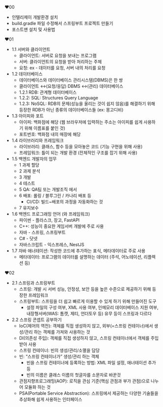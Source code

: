 ❤️00

- 인텔리제이 개발환경 설치
- build.gradle 파일 수정해서 스프링부트 프로젝트 만들기
- 포스트맨 설치 및 사용법

❤️01

- 1.1 서버와 클라이언트
    - 클라이언트: 서버로 요청을 보내는 프로그램
    - 서버: 클라이언트의 요청을 받아 처리하는 주체
    - 요청: ex - 데이터를 요청, 서버 내의 처리를 요청
- 1.2 데이터베이스
    - 데이터베이스와 데이터베이스 관리시스템(DBMS)은 한 쌍
    - 클라이언트 ↔(요청/응답) DBMS ↔(관리) 데이터베이스
    - 1.2.1 RDB: 관계형 데이터베이스
    - 1.2.2: SQL: Structures Query Language
    - 1.2.3: NoSQL: RDB의 문제(성능을 올리는 것이 쉽지 않음)를 해결하기 위해 등장한 RDB가 아닌 종류의 데이터베이스들 (ex: 몽고디비)
- 1.3 아이피와 포트
    - 아이피: 백화점에 해당 (웹 브라우저에 입력하는 주소는 아이피를 쉽게 사용하기 위해 이름표를 붙인 것)
    - 포트번호: 백화점 내의 매장에 해당
- 1.4 라이브러리와 프레임워크
    - 라이브러리: 클래스, 함수 등을 모아놓은 코드 (기능 구현을 위해 사용)
    - 프레임워크: 틀이 되는 개발 환경 (전체적인 구조를 잡기 위해 사용)
- 1.5 백엔드 개발자의 업무
    - 1 과제 할당
    - 2 과제 분석
    - 3 개발
    - 4 테스트
    - 5 QA: QA팀 또는 개발조직 에서
    - 6 배포: 롤링 / 블루그린 / 카나리 배포 등
        - CI/CD: 빌드~배포의 과정을 자동화하는 것
    - 7 유지보수
- 1.6 백엔드 프로그래밍 언어 (와 프레임워크)
    - 파이썬 - 플라스크, 장고, FastAPI
    - C++: 성능이 중요한 게임서버 개발에 주로 사용
    - 자바 - 스프링, 스프링부트
    - C# - 닷넷
    - 자바스크립트 - 익스프레스, NestJS
- 1.7 자바 애너테이션: 작성한 코드에 추가하는 표식, 메타데이터로 주로 사용
    - 메타데이터: 프로그램의 데이터를 설명하는 데이터 (주석, 어노테이션, 리플렉션 등)

❤️02

- 2.1 스프링과 스프링부트
    - 스프링: 개발 시 서버 성능, 안정성, 보안 등을 높은 수준으로 제공하기 위해 등장한 프레임워크
    - 스프링부트: 스프링을 더 쉽고 빠르게 이용할 수 있게 하기 위해 만들어진 도구
        - 설정 파일의 구성 여부, XML 사용 여부, 인메모리 데이터베이스 지원 여부, 내장형서버(WAS: 톰캣, 제티, 언더토우 등) 유무 등이 스프링과 다르다
- 2.2 스프링 콘셉트 공부하기
    - IoC(제어의 역전): 객체를 직접 생성하지 않고, 외부(=스프링 컨테이너)에서 생성/관리 하는 객체를 가져와 사용하는 것
    - DI(의존성 주입): 객체를 직접 생성하지 않고, 스프링 컨테이너에서 객체를 주입받아 사용
    - 스프링 컨테이너: 빈의 생성/관리/소멸을 담당
    - 빈: “스프링 컨테이너가” 생성/관리 하는 객체
        - 빈을 스프링 컨테이너에 등록하는 방법: XML 파일 설정, 애너테이션 추가 등
        - 빈의 이름은 클래스 이름의 첫글자를 소문자로 바꾼것
    - 관점지향프로그래밍(AOP): 로직을 관심 기준(핵심 관점과 부가 관점)으로 나누어 모듈화 하는 것
    - PSA(Portable Service Abstraction): 스프링에서 제공하는 다양한 기술들을 추상화해 쉽게 사용하는 인터페이스
 


